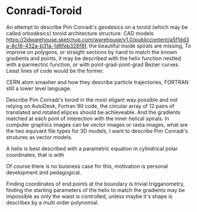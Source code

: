 # Conradi-Toroid
An attempt to describe Pim Conradi's geodesics on a toroid (which may be called orbodesics) toroid architecture structure. 
CAD models https://3dwarehouse.sketchup.com/warehouse/v1.0/publiccontent/a5f1dd3a-8c16-432a-b31a-1d6feb326f8f, the beautiful inside spirals are missing, 
To improve on polygons, or straight sections by hand to match the known gradients and points, it may be described with the helix function nestled with a parmectric function, or with point-grad-pont-grad Bezier curves. Least lines of code would be the former. 

CERN atom smasher and how they describe particle trajectories, FORTRAN still a lower level language. 

Describe Pim Conradi's toroid in the most eligant way possible and not relying on AutoDesk, Fortran 90 code, the circular array of 12 pairs of translated and rotated elipces should be achieveable. And the gradients matched at each pont of interection with the inner helical spirals. In computer graphics images can be vector images or rasta images, what are the two equivant file types for 3D models, I want to describe Pim Conradi's strutures as vector models. 

A helix is best described with a parametric equation in cylindrical polar coordinates, that is with 

Of course there is no buisness case for this, motivation is personal development and pedagogical. 

Finding coordinates of end points at the boundary is trivial trigganometry, finding the starting parameters of the helix to match the gradients may be impossible as only the waist is controlled, unless maybe it's shape is describes by a multi order polynomial. 
